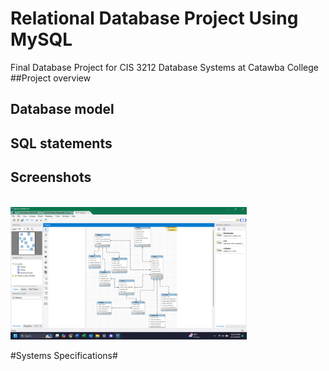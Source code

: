 # Relational Database Project Using MySQL
Final Database Project for CIS 3212 Database Systems at Catawba College
##Project overview

## Database model

## SQL statements

## Screenshots
<BR>
<img src="Screenshot 2024-11-19 212441.png" width=75% height=75%>

#Systems Specifications#
